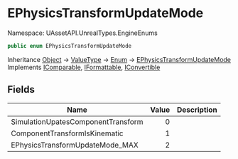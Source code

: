 # EPhysicsTransformUpdateMode

Namespace: UAssetAPI.UnrealTypes.EngineEnums

```csharp
public enum EPhysicsTransformUpdateMode
```

Inheritance [Object](https://docs.microsoft.com/en-us/dotnet/api/system.object) → [ValueType](https://docs.microsoft.com/en-us/dotnet/api/system.valuetype) → [Enum](https://docs.microsoft.com/en-us/dotnet/api/system.enum) → [EPhysicsTransformUpdateMode](./uassetapi.unrealtypes.engineenums.ephysicstransformupdatemode.md)<br>
Implements [IComparable](https://docs.microsoft.com/en-us/dotnet/api/system.icomparable), [IFormattable](https://docs.microsoft.com/en-us/dotnet/api/system.iformattable), [IConvertible](https://docs.microsoft.com/en-us/dotnet/api/system.iconvertible)

## Fields

| Name | Value | Description |
| --- | --: | --- |
| SimulationUpatesComponentTransform | 0 |  |
| ComponentTransformIsKinematic | 1 |  |
| EPhysicsTransformUpdateMode_MAX | 2 |  |
